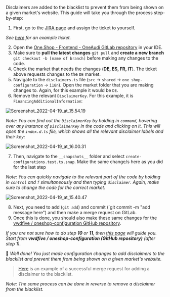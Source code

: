 Disclaimers are added to the blacklist to prevent them from being shown on a given market's website. This guide will take you through the process step-by-step:

1. First, go to the [JIRA page](https://devstack.vwgroup.com/jira/secure/RapidBoard.jspa?rapidView=6730) and assign the ticket to yourself.

_See_ [_here_](https://devstack.vwgroup.com/jira/browse/WECOMMERCE-28696?atlOrigin=eyJpIjoiYjM0MTA4MzUyYTYxNDVkY2IwMzVjOGQ3ZWQ3NzMwM2QiLCJwIjoianN3LWdpdGxhYlNNLWludCJ9) _for an example ticket._

2. Open the [One.Shop - Frontend - OneAudi GitLab repository](https://git.diconium.com/audi/oneshop---oneaudi/oneshop---frontend---oneaudi) in your IDE.
3. Make sure to **pull the latest changes** `git pull` and **create a new branch** `git checkout -b [name of branch]` before making any changes to the code.
4. Check the market that needs the changes (**DE, ES, FR, IT**). The ticket above requests changes to the `DE` market.
5. Navigate to the `disclaimers.ts` file (`src` -> `shared` -> `one shop-configuration` -> `i18n`). Open the market folder that you are making changes to. Again, for this example it would be `DE`.
6. Remove the relevant `DisclaimerKey`. For this example, it is `FinancingAdditionalInformation`:

![Screenshot_2022-04-19_at_15.54.19](uploads/786c90bc91cd3bb88b381dae20219762/Screenshot_2022-04-19_at_15.54.19.png)

_Note: You can find out the `DisclaimerKey` by holding in `command`, hovering over any instance of `DisclaimerKey` in the code and clicking on it. This will open the `index.d.ts` file, which shows all the relevant disclaimer labels and their key:_

![Screenshot_2022-04-19_at_16.00.31](uploads/0eb46f5d6ab97b294a98f54779f3275e/Screenshot_2022-04-19_at_16.00.31.png)

7. Then, navigate to the `__snapshots__` folder and select `create-configurations.test.ts.snap`. Make the same change/s here as you did for the last step

_Note: You can quickly navigate to the relevant part of the code by holding in `control` and `f` simultaneously and then typing `disclaimer`. Again, make sure to change the code for the correct market._

![Screenshot_2022-04-19_at_15.40.47](uploads/401302da1ef841c2a6808751efaecddc/Screenshot_2022-04-19_at_15.40.47.png)

8. Next, you need to add (`git add`) and commit (\`git commit -m "add message here") and then make a merge request on GitLab.
9. Once this is done, you should also make these same changes for the [vwdfive / oneshop-configuration GitHub repository](https://github.com/vwdfive/oneshop-configuration/tree/development/v1/audi).

_If you are not sure how to do step **10** or **11**, then_ [_this page_](https://git.diconium.com/audi/oneshop---oneaudi/oneshop---frontend---oneaudi/-/wikis/Oneshop-configuration:-GitLab-and-GitHub-roadmaps) _will guide you. Start from **vwdfive / oneshop-configuration (GitHub repository)** (after step 1)._

:star2: _Well done! You just made configuration changes to add disclaimers to the blacklist and prevent them from being shown on a given market's website._

>
>
> [Here](https://git.diconium.com/audi/oneshop---oneaudi/oneshop---frontend---oneaudi/-/merge_requests/1626/diffs#6420d3725b45bed3249150aae3e869b54e4dccfc) is an example of a successful merge request for adding a disclaimer to the blacklist.

_Note: The same process can be done in reverse to remove a disclaimer from the blacklist._
